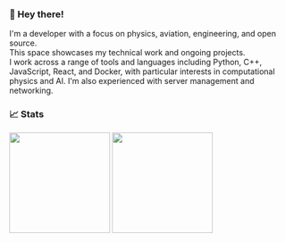 ### 👋 Hey there!
I'm a developer with a focus on physics, aviation, engineering, and open source.\
This space showcases my technical work and ongoing projects.\
I work across a range of tools and languages including Python, C++, JavaScript, React, and Docker, with particular interests in computational physics and AI. I'm also experienced with server management and networking.

### 📈 Stats
<p align="left">
  <img src="https://github-readme-stats.vercel.app/api?username=mightykatun&show_icons=true&theme=city_lights" height="180px"/>
  <img src="https://github-readme-stats.vercel.app/api/top-langs/?username=mightykatun&layout=compact&theme=city_lights" height="180px"/>
</p>


